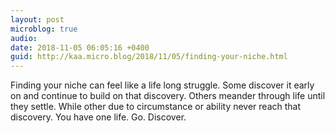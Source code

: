 ```yaml
---
layout: post
microblog: true
audio: 
date: 2018-11-05 06:05:16 +0400
guid: http://kaa.micro.blog/2018/11/05/finding-your-niche.html
---
```

Finding your niche can feel like a life long struggle. Some discover it early on and continue to build on that discovery. Others meander through life until they settle. While other due to circumstance or ability never reach that discovery. You have one life. Go. Discover.
